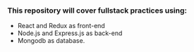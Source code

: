 ### This repository will cover fullstack practices using:
- React and Redux as front-end
- Node.js and Express.js as back-end
- Mongodb as database.

